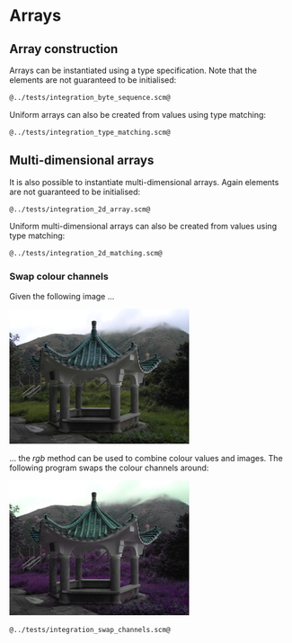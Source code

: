 # Arrays
## Array construction

Arrays can be instantiated using a type specification. Note that the elements are not guaranteed to be initialised:

```Scheme
@../tests/integration_byte_sequence.scm@
```

Uniform arrays can also be created from values using type matching:

```Scheme
@../tests/integration_type_matching.scm@
```

## Multi-dimensional arrays

It is also possible to instantiate multi-dimensional arrays. Again elements are not guaranteed to be initialised:

```Scheme
@../tests/integration_2d_array.scm@
```

Uniform multi-dimensional arrays can also be created from values using type matching:

```Scheme
@../tests/integration_2d_matching.scm@
```

### Swap colour channels

Given the following image ...

![](pavillion.jpg "Test input image")

... the *rgb* method can be used to combine colour values and images. The following program swaps the colour channels around:

![](swap-channels.jpg "Image with colour channels swapped")

```Scheme
@../tests/integration_swap_channels.scm@
```
